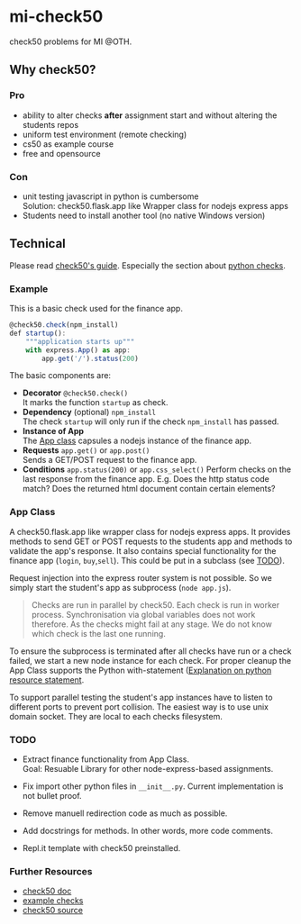 # mi-check50

check50 problems for MI @OTH.

## Why check50?
### Pro
- ability to alter checks **after** assignment start and without altering the
students repos
- uniform test environment (remote checking)
- cs50 as example course
- free and opensource

### Con
- unit testing javascript in python is cumbersome \
Solution: check50.flask.app like Wrapper class for nodejs express apps
- Students need to install another tool (no native Windows version)


## Technical
Please read [check50's guide](https://cs50.readthedocs.io/projects/check50/en/latest/).
Especially the section about [python checks](https://cs50.readthedocs.io/projects/check50/en/latest/check_writer/#getting-started-with-python-checks).

### Example
This is a basic check used for the finance app.
```js
@check50.check(npm_install)
def startup():
    """application starts up"""
    with express.App() as app:
        app.get('/').status(200)
```
The basic components are:
- **Decorator** `@check50.check()` \
It marks the function `startup` as check.
- **Dependency** (optional) `npm_install` \
The check `startup` will only run if the check `npm_install` has passed.
- **Instance of App** \
The [App class](#app_class) capsules a nodejs instance of the finance app.
- **Requests** `app.get()` or `app.post()` \
Sends a GET/POST request to the finance app.
- **Conditions** `app.status(200)` or `app.css_select()`
Perform checks on the last response from the finance app.
E.g. Does the http status code match?
Does the returned html document contain certain elements?

### <a name="app_class"></a> App Class
A check50.flask.app like wrapper class for nodejs express apps.
It provides methods to send GET or POST requests to the students app and
methods to validate the app's response.
It also contains special functionality for the finance app (`login`, `buy`,`sell`).
This could be put in a subclass (see [TODO](#todo)).

Request injection into the express router system is not possible.
So we simply start the student's app as subprocess (`node app.js`).

> Checks are run in parallel by check50. Each check is run in worker process.
Synchronisation via global variables does not work therefore.
As the checks might fail at any stage. We do not know which check is the last one
running.

To ensure the subprocess is terminated after all checks have run or a check failed,
we start a new node instance for each check.
For proper cleanup the App Class supports the Python with-statement
([Explanation on python resource statement](https://stackoverflow.com/a/1369553).

To support parallel testing the student's app instances have to listen to different
ports to prevent port collision. The easiest way is to use unix domain socket.
They are local to each checks filesystem.


### TODO
- Extract finance functionality from App Class. \
  Goal: Resuable Library for other node-express-based assignments.
    
- Fix import other python files in `__init__.py`.
  Current implementation is not bullet proof.
  
- Remove manuell redirection code as much as possible.

- Add docstrings for methods. In other words, more code comments.

- Repl.it template with check50 preinstalled.


### Further Resources
- [check50 doc](https://cs50.readthedocs.io/projects/check50/en/latest/)
- [example checks](https://github.com/cs50/problems)
- [check50 source](https://github.com/cs50/check50)

